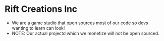 # Rift Creations Inc
- We are a game studio that open sources most of our code so devs wanting to learn can look!
- NOTE: Our actual projectd which we monetize will not be open sourced.